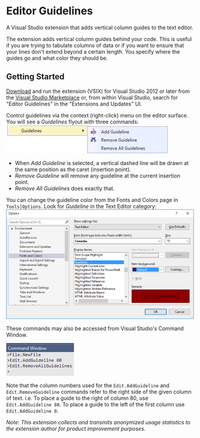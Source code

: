 # Editor Guidelines
A Visual Studio extension that adds vertical column guides to the text editor.

The extension adds vertical column guides behind your code. This is useful if you are trying to tabulate columns of data or if you want to ensure that your lines don't extend beyond a certain length. You specify where the guides go and what color they should be.

## Getting Started
[Download](https://marketplace.visualstudio.com/items?itemName=PaulHarrington.EditorGuidelines) and run the extension (VSIX) for Visual Studio 2012 or later from the [Visual Studio Marketplace](https://marketplace.visualstudio.com/items?itemName=PaulHarrington.EditorGuidelines) or, from within Visual Studio, search for "Editor Guidelines" in the "Extensions and Updates" UI.

Control guidelines via the context (right-click) menu on the editor surface. You will see a *Guidelines* flyout with three commands:
![GuidelinesContextMenu](images/ContextMenu.png)

* When *Add Guideline* is selected, a vertical dashed line will be drawn at the same position as the caret (insertion point).
* *Remove Guideline* will remove any guideline at the current insertion point.
* *Remove All Guidelines* does exactly that.

You can change the guideline color from the Fonts and Colors page in `Tools|Options`. Look for *Guideline* in the Text Editor category:
![GuidelinesToolsOptions](images/FontsAndColors.png)

These commands may also be accessed from Visual Studio's Command Window.

![GuidelinesCommandWindow](images/CommandWindow.png)

Note that the column numbers used for the `Edit.AddGuideline` and `Edit.RemoveGuideline` commands refer to the right side of the given column of text.
i.e. To place a guide to the right of column 80, use `Edit.AddGuideline 80`. To place a guide to the left of the first column use `Edit.AddGuideline 0`.

_Note: This extension collects and transmits anonymized usage statistics to the extension author for product improvement purposes._